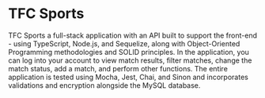 # TFC Sports
TFC Sports a full-stack application with an API built to support the front-end - using TypeScript, Node.js, and Sequelize, along with Object-Oriented Programming methodologies and SOLID principles. In the application, you can log into your account to view match results, filter matches, change the match status, add a match, and perform other functions. The entire application is tested using Mocha, Jest, Chai, and Sinon and incorporates validations and encryption alongside the MySQL database.
